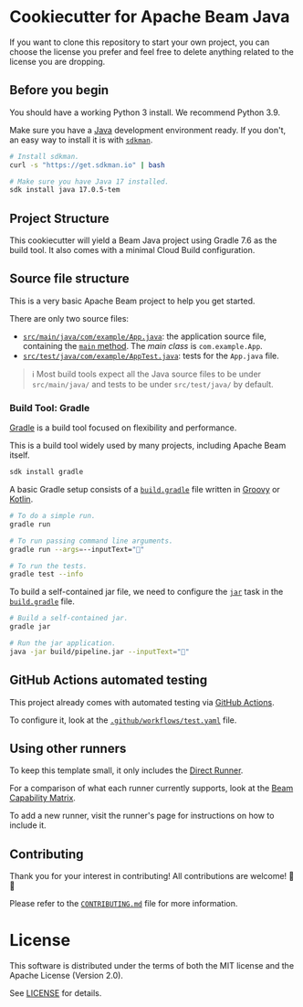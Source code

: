 # Cookiecutter for Apache Beam Java 

If you want to clone this repository to start your own project,
you can choose the license you prefer and feel free to delete anything related to the license you are dropping.

## Before you begin

You should have a working Python 3 install. We recommend Python 3.9.

Make sure you have a [Java](https://en.wikipedia.org/wiki/Java_%28programming_language%29) development environment ready.
If you don't, an easy way to install it is with [`sdkman`](https://sdkman.io).

```sh
# Install sdkman.
curl -s "https://get.sdkman.io" | bash

# Make sure you have Java 17 installed.
sdk install java 17.0.5-tem
```

## Project Structure

This cookiecutter will yield a Beam Java project using Gradle 7.6 as the build tool. It also 
comes with a minimal Cloud Build configuration.

## Source file structure

This is a very basic Apache Beam project to help you get started.

There are only two source files:

* [`src/main/java/com/example/App.java`](src/main/java/com/example/App.java): the application source file, containing the [`main` method](src/main/java/com/example/App.java). The _main class_ is `com.example.App`.
* [`src/test/java/com/example/AppTest.java`](src/test/java/com/example/AppTest.java): tests for the `App.java` file.

> ℹ️ Most build tools expect all the Java source files to be under `src/main/java/` and tests to be under `src/test/java/` by default.

### Build Tool: Gradle

[Gradle](https://gradle.org) is a build tool focused on flexibility and performance.

This is a build tool widely used by many projects, including Apache Beam itself.

```sh
sdk install gradle
```

A basic Gradle setup consists of a [`build.gradle`](build.gradle) file written in [Groovy](https://groovy-lang.org) or [Kotlin](https://kotlinlang.org).

```sh
# To do a simple run.
gradle run

# To run passing command line arguments.
gradle run --args=--inputText="🎉"

# To run the tests.
gradle test --info
```

To build a self-contained jar file, we need to configure the [`jar`](https://docs.gradle.org/current/dsl/org.gradle.api.tasks.bundling.Jar.html) task in the [`build.gradle`](build.gradle) file.

```sh
# Build a self-contained jar.
gradle jar

# Run the jar application.
java -jar build/pipeline.jar --inputText="🎉"
```

## GitHub Actions automated testing

This project already comes with automated testing via [GitHub Actions](https://github.com/features/actions).

To configure it, look at the [`.github/workflows/test.yaml`](.github/workflows/test.yaml) file.

## Using other runners

To keep this template small, it only includes the [Direct Runner](https://beam.apache.org/documentation/runners/direct/).

For a comparison of what each runner currently supports, look at the [Beam Capability Matrix](https://beam.apache.org/documentation/runners/capability-matrix/).

To add a new runner, visit the runner's page for instructions on how to include it.

## Contributing

Thank you for your interest in contributing!
All contributions are welcome! 🎉🎊

Please refer to the [`CONTRIBUTING.md`](CONTRIBUTING.md) file for more information.

# License

This software is distributed under the terms of both the MIT license and the
Apache License (Version 2.0).

See [LICENSE](LICENSE) for details.
